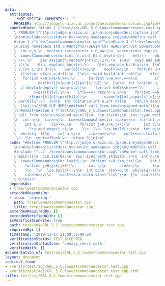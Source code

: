 ```yaml
---
data:
  attributes:
    '*NOT_SPECIAL_COMMENTS*': ''
    PROBLEM: http://judge.u-aizu.ac.jp/onlinejudge/description.jsp?id=GRL_5_C
  bundledCode: "#line 1 \"test/aoj/GRL_5_C.lowestcommonancestor.test.cpp\"\n#define\
    \ PROBLEM \"http://judge.u-aizu.ac.jp/onlinejudge/description.jsp?id=GRL_5_C\"\
    \n\n#include<bits/stdc++.h>\nusing namespace std;\n\n#define call_from_test\n\
    #line 1 \"tree/lowestcommonancestor.cpp\"\n\n#line 3 \"tree/lowestcommonancestor.cpp\"\
    \nusing namespace std;\n#endif\n//BEGIN CUT HERE\nstruct LowestCommonAncestor{\n\
    \  int n,h;\n  vector< vector<int> > G,par;\n  vector<int> dep;\n  LowestCommonAncestor(){}\n\
    \  LowestCommonAncestor(int n):n(n),G(n),dep(n){\n    h=1;\n    while((1<<h)<=n)\
    \ h++;\n    par.assign(h,vector<int>(n,-1));\n  }\n\n  void add_edge(int u,int\
    \ v){\n    G[u].emplace_back(v);\n    G[v].emplace_back(u);\n  }\n\n  void dfs(int\
    \ v,int p,int d){\n    par[0][v]=p;\n    dep[v]=d;\n    for(int u:G[v])\n    \
    \  if(u!=p) dfs(u,v,d+1);\n  }\n\n  void build(int r=0){\n    dfs(r,-1,0);\n \
    \   for(int k=0;k+1<h;k++)\n      for(int v=0;v<n;v++)\n        if(~par[k][v])\n\
    \          par[k+1][v]=par[k][par[k][v]];\n  }\n\n  int lca(int u,int v){\n  \
    \  if(dep[u]>dep[v]) swap(u,v);\n    for(int k=0;k<h;k++)\n      if((dep[v]-dep[u])>>k&1)\n\
    \        v=par[k][v];\n\n    if(u==v) return u;\n\n    for(int k=h-1;k>=0;k--)\n\
    \      if(par[k][u]!=par[k][v])\n        u=par[k][u],v=par[k][v];\n\n    return\
    \ par[0][u];\n  }\n\n  int distance(int u,int v){\n    return dep[u]+dep[v]-dep[lca(u,v)]*2;\n\
    \  }\n};\n//END CUT HERE\n#ifndef call_from_test\nsigned main(){\n  return 0;\n\
    }\n#endif\n#line 8 \"test/aoj/GRL_5_C.lowestcommonancestor.test.cpp\"\n#undef\
    \ call_from_test\n\nsigned main(){\n  cin.tie(0);\n  ios::sync_with_stdio(0);\n\
    \n  int n;\n  cin>>n;\n  LowestCommonAncestor lca(n);\n  for(int i=0;i<n;i++){\n\
    \    int k;\n    cin>>k;\n    for(int j=0;j<k;j++){\n      int c;\n      cin>>c;\n\
    \      lca.add_edge(i,c);\n    }\n  }\n  lca.build();\n\n  int q;\n  cin>>q;\n\
    \  while(q--){\n    int u,v;\n    cin>>u>>v;\n    cout<<lca.lca(u,v)<<\"\\n\"\
    ;\n  }\n  cout<<flush;\n  return 0;\n}\n"
  code: "#define PROBLEM \"http://judge.u-aizu.ac.jp/onlinejudge/description.jsp?id=GRL_5_C\"\
    \n\n#include<bits/stdc++.h>\nusing namespace std;\n\n#define call_from_test\n\
    #include \"../../tree/lowestcommonancestor.cpp\"\n#undef call_from_test\n\nsigned\
    \ main(){\n  cin.tie(0);\n  ios::sync_with_stdio(0);\n\n  int n;\n  cin>>n;\n\
    \  LowestCommonAncestor lca(n);\n  for(int i=0;i<n;i++){\n    int k;\n    cin>>k;\n\
    \    for(int j=0;j<k;j++){\n      int c;\n      cin>>c;\n      lca.add_edge(i,c);\n\
    \    }\n  }\n  lca.build();\n\n  int q;\n  cin>>q;\n  while(q--){\n    int u,v;\n\
    \    cin>>u>>v;\n    cout<<lca.lca(u,v)<<\"\\n\";\n  }\n  cout<<flush;\n  return\
    \ 0;\n}\n"
  dependsOn:
  - tree/lowestcommonancestor.cpp
  extendedDependsOn:
  - icon: ':warning:'
    path: tree/lowestcommonancestor.cpp
    title: tree/lowestcommonancestor.cpp
  extendedRequiredBy: []
  extendedVerifiedWith: []
  isVerificationFile: true
  path: test/aoj/GRL_5_C.lowestcommonancestor.test.cpp
  requiredBy: []
  timestamp: '2019-12-17 21:09:31+09:00'
  verificationStatus: TEST_ACCEPTED
  verificationStatusIcon: ':heavy_check_mark:'
  verifiedWith: []
documentation_of: test/aoj/GRL_5_C.lowestcommonancestor.test.cpp
layout: document
redirect_from:
- /verify/test/aoj/GRL_5_C.lowestcommonancestor.test.cpp
- /verify/test/aoj/GRL_5_C.lowestcommonancestor.test.cpp.html
title: test/aoj/GRL_5_C.lowestcommonancestor.test.cpp
---
```

